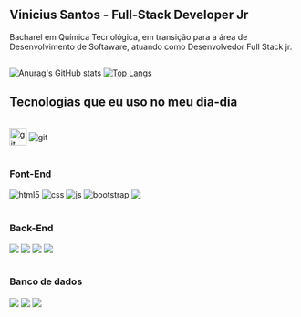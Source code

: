 ## Vinicius Santos - Full-Stack Developer Jr

Bacharel em Química Tecnológica, em transição para a área de Desenvolvimento de Softaware, atuando como Desenvolvedor Full Stack jr.

## 
![Anurag's GitHub stats](https://github-readme-stats.vercel.app/api?username=gladistory&show_icons=true&theme=radical)
[![Top Langs](https://github-readme-stats.vercel.app/api/top-langs/?username=gladistory&layout=compact)](https://github.com/anuraghazra/github-readme-stats)


## Tecnologias que eu uso no meu dia-dia

<div style="display: inline_block"><br/>
    <img align="center" alt="git" src="https://raw.githubusercontent.com/jmnote/z-icons/master/svg/git.svg" width='30px'/>
    <img align="center" alt="git" src="https://img.shields.io/badge/GitHub-181717.svg?style=for-the-badge&logo=GitHub&logoColor=white"/>
</div><br/>

### Font-End
<div style="display: inline_block">
    <img align="center" alt="html5" src="https://img.shields.io/badge/HTML5-E34F26?style=for-the-badge&logo=html5&logoColor=white"/>
    <img align="center" alt="css" src="https://img.shields.io/badge/CSS3-1572B6?style=for-the-badge&logo=css3&logoColor=white"/>
    <img align="center" alt="js" src="https://img.shields.io/badge/JavaScript-F7DF1E?style=for-the-badge&logo=javascript&logoColor=black"/>
    <img align="center" alt="bootstrap" src="https://img.shields.io/badge/Bootstrap-563D7C?style=for-the-badge&logo=bootstrap&logoColor=white"/>
    <img align="center" src="https://img.shields.io/badge/Angular-0F0F11.svg?style=for-the-badge&logo=Angular&logoColor=white"/>
</div><br/>

### Back-End
<div style="display: inline_block">
     <img align="center"  src="https://img.shields.io/badge/PHP-777BB4.svg?style=for-the-badge&logo=PHP&logoColor=white"/>
     <img align="center"  src="https://img.shields.io/badge/Node.js-5FA04E.svg?style=for-the-badge&logo=nodedotjs&logoColor=white"/>
     <img align="center"  src="https://img.shields.io/badge/Express-000000.svg?style=for-the-badge&logo=Express&logoColor=white"/>
     <img align="center"  src="https://img.shields.io/badge/Postman-FF6C37.svg?style=for-the-badge&logo=Postman&logoColor=white"/>
</div><br/>

### Banco de dados
<div style="display: inline_block">
     <img align="center"  src="https://img.shields.io/badge/MySQL-4479A1.svg?style=for-the-badge&logo=MySQL&logoColor=white"/>
     <img align="center"  src="https://img.shields.io/badge/MongoDB-47A248.svg?style=for-the-badge&logo=MongoDB&logoColor=white"/>
     <img align="center"  src="https://img.shields.io/badge/SQLite-003B57.svg?style=for-the-badge&logo=SQLite&logoColor=white"/>
</div><br/>
